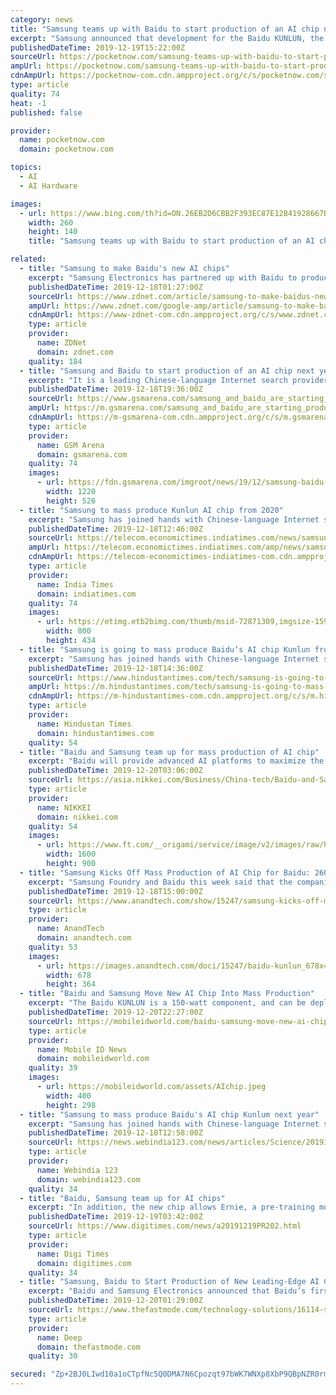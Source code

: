 ```yaml
---
category: news
title: "Samsung teams up with Baidu to start production of an AI chip next year"
excerpt: "Samsung announced that development for the Baidu KUNLUN, the search engine giant’s first cloud-to-edge AI accelerator, has been finalized. Designed based on Samsung’s 14nm process and I-Cube TM package technology, the chip will enter mass production early next year. Baidu KUNLUN is a very challenging project since it requires not only a ..."
publishedDateTime: 2019-12-19T15:22:00Z
sourceUrl: https://pocketnow.com/samsung-teams-up-with-baidu-to-start-production-of-an-ai-chip-next-year
ampUrl: https://pocketnow.com/samsung-teams-up-with-baidu-to-start-production-of-an-ai-chip-next-year/amp
cdnAmpUrl: https://pocketnow-com.cdn.ampproject.org/c/s/pocketnow.com/samsung-teams-up-with-baidu-to-start-production-of-an-ai-chip-next-year/amp
type: article
quality: 74
heat: -1
published: false

provider:
  name: pocketnow.com
  domain: pocketnow.com

topics:
  - AI
  - AI Hardware

images:
  - url: https://www.bing.com/th?id=ON.26EB2D6CBB2F393EC87E12B41928667B
    width: 260
    height: 140
    title: "Samsung teams up with Baidu to start production of an AI chip next year"

related:
  - title: "Samsung to make Baidu's new AI chips"
    excerpt: "Samsung Electronics has partnered up with Baidu to produce its new cloud-to-edge artificial intelligence (AI) chip, Kunlun, with mass production slated for early next year, the companies announced. It is the first such partnership between the South Korean tech giant and Chinese search behemoth. Kunlun will be built on Baidu's own XPU neural ..."
    publishedDateTime: 2019-12-18T01:27:00Z
    sourceUrl: https://www.zdnet.com/article/samsung-to-make-baidus-new-ai-chips/
    ampUrl: https://www.zdnet.com/google-amp/article/samsung-to-make-baidus-new-ai-chips/
    cdnAmpUrl: https://www-zdnet-com.cdn.ampproject.org/c/s/www.zdnet.com/google-amp/article/samsung-to-make-baidus-new-ai-chips/
    type: article
    provider:
      name: ZDNet
      domain: zdnet.com
    quality: 184
  - title: "Samsung and Baidu to start production of an AI chip next year"
    excerpt: "It is a leading Chinese-language Internet search provider with massive cloud and server infrastructures and services. Baidu KUNLUN is the name of the company's new AI chip, built on its advanced XPU, a home-grown neural processor architecture for cloud, edge, and AI. Thanks to Samsung's 14nm process as well as I-Cube (Interposer-Cube ..."
    publishedDateTime: 2019-12-18T19:36:00Z
    sourceUrl: https://www.gsmarena.com/samsung_and_baidu_are_starting_production_of_a_cuttingedge_ai_chip_next_year-news-40640.php
    ampUrl: https://m.gsmarena.com/samsung_and_baidu_are_starting_production_of_a_cuttingedge_ai_chip_next_year-amp-40640.php
    cdnAmpUrl: https://m-gsmarena-com.cdn.ampproject.org/c/s/m.gsmarena.com/samsung_and_baidu_are_starting_production_of_a_cuttingedge_ai_chip_next_year-amp-40640.php
    type: article
    provider:
      name: GSM Arena
      domain: gsmarena.com
    quality: 74
    images:
      - url: https://fdn.gsmarena.com/imgroot/news/19/12/samsung-baidu-kutlin-server-ai-chip/-1220x526/gsmarena_001.jpg
        width: 1220
        height: 526
  - title: "Samsung to mass produce Kunlun AI chip from 2020"
    excerpt: "Samsung has joined hands with Chinese-language Internet search company Baidu to produce its new Cloud-to-edge artificial intelligence (AI) chipset -- Kunlun. The mass production of the chip is scheduled for early next year.IANS | December 18, 2019, 18:16 IST NEW DELHI: Samsung has joined hands with Chinese-language Internet search company Baidu ..."
    publishedDateTime: 2019-12-18T12:46:00Z
    sourceUrl: https://telecom.economictimes.indiatimes.com/news/samsung-to-mass-produce-kunlun-ai-chip-from-2020/72871309
    ampUrl: https://telecom.economictimes.indiatimes.com/amp/news/samsung-to-mass-produce-kunlun-ai-chip-from-2020/72871309
    cdnAmpUrl: https://telecom-economictimes-indiatimes-com.cdn.ampproject.org/c/s/telecom.economictimes.indiatimes.com/amp/news/samsung-to-mass-produce-kunlun-ai-chip-from-2020/72871309
    type: article
    provider:
      name: India Times
      domain: indiatimes.com
    quality: 74
    images:
      - url: https://etimg.etb2bimg.com/thumb/msid-72871309,imgsize-159673,width-800,height-434,overlay-ettelecom/samsung-to-mass-produce-kunlun-ai-chip-from-2020.jpg
        width: 800
        height: 434
  - title: "Samsung is going to mass produce Baidu’s AI chip Kunlun from next year"
    excerpt: "Samsung has joined hands with Chinese-language Internet search company Baidu to produce its new Cloud-to-edge artificial intelligence (AI) chipset -- Kunlun. The mass production of the chip is scheduled for early next year. It is pertinent to note that this is the first such collaboration between the South Korean tech giant and the Chinese ..."
    publishedDateTime: 2019-12-18T14:36:00Z
    sourceUrl: https://www.hindustantimes.com/tech/samsung-is-going-to-mass-produce-baidu-s-ai-chip-kunlun-from-next-year/story-pN6nEeFfSnaWklFoO1uYFK.html
    ampUrl: https://m.hindustantimes.com/tech/samsung-is-going-to-mass-produce-baidu-s-ai-chip-kunlun-from-next-year/story-pN6nEeFfSnaWklFoO1uYFK_amp.html
    cdnAmpUrl: https://m-hindustantimes-com.cdn.ampproject.org/c/s/m.hindustantimes.com/tech/samsung-is-going-to-mass-produce-baidu-s-ai-chip-kunlun-from-next-year/story-pN6nEeFfSnaWklFoO1uYFK_amp.html
    type: article
    provider:
      name: Hindustan Times
      domain: hindustantimes.com
    quality: 54
  - title: "Baidu and Samsung team up for mass production of AI chip"
    excerpt: "Baidu will provide advanced AI platforms to maximize the performance of AI, while Samsung will apply its foundry manufacturing technologies to high-performance computing chips, which are dedicated to edge computing as well as cloud computing, an area in which Baidu has been trying to catch up with its local rivals including Alibaba and Tencent."
    publishedDateTime: 2019-12-20T03:06:00Z
    sourceUrl: https://asia.nikkei.com/Business/China-tech/Baidu-and-Samsung-team-up-for-mass-production-of-AI-chip
    type: article
    provider:
      name: NIKKEI
      domain: nikkei.com
    quality: 54
    images:
      - url: https://www.ft.com/__origami/service/image/v2/images/raw/https%3A%2F%2Fs3-ap-northeast-1.amazonaws.com%2Fpsh-ex-ftnikkei-3937bb4%2Fimages%2F8%2F8%2F0%2F1%2F24031088-2-eng-GB%2FCropped-1576660829RTS2038J.jpg?source=nar-cms&width=1600&height=900&fit=cover&gravity=faces
        width: 1600
        height: 900
  - title: "Samsung Kicks Off Mass Production of AI Chip for Baidu: 260 TOPS at 150 W"
    excerpt: "Samsung Foundry and Baidu this week said that the companies were about to start mass production of an AI accelerator chip early in 2020. Baidu’s Kunlun chip is to be made using Samsung’s proven 14 nm process technology, and make use of the company’s Interposer-Cube 2.5D packaging structure. The Baidu Kunlun AI accelerator is based on the ..."
    publishedDateTime: 2019-12-18T15:00:00Z
    sourceUrl: https://www.anandtech.com/show/15247/samsung-kicks-off-mass-production-of-ai-chip-for-baidu-260-tops-at-150-w
    type: article
    provider:
      name: AnandTech
      domain: anandtech.com
    quality: 53
    images:
      - url: https://images.anandtech.com/doci/15247/baidu-kunlun_678x452.jpg
        width: 678
        height: 364
  - title: "Baidu and Samsung Move New AI Chip Into Mass Production"
    excerpt: "The Baidu KUNLUN is a 150-watt component, and can be deployed for a wide range of AI ... However, the tech can just as easily be used for speech recognition, image processing, or self-driving vehicles. “We’re expanding our business beyond mobile to datacenter applications by developing and mass-producing AI chips,” said Samsung Foundry ..."
    publishedDateTime: 2019-12-20T22:27:00Z
    sourceUrl: https://mobileidworld.com/baidu-samsung-move-new-ai-chip-into-mass-production-122005/
    type: article
    provider:
      name: Mobile ID News
      domain: mobileidworld.com
    quality: 39
    images:
      - url: https://mobileidworld.com/assets/AIchip.jpeg
        width: 400
        height: 298
  - title: "Samsung to mass produce Baidu's AI chip Kunlum next year"
    excerpt: "Samsung has joined hands with Chinese-language Internet search company Baidu to produce its new Cloud-to-edge artificial intelligence (AI) chipset -- Kunlun. The mass production of the chip is ..."
    publishedDateTime: 2019-12-18T12:58:00Z
    sourceUrl: https://news.webindia123.com/news/articles/Science/20191218/3475847.html
    type: article
    provider:
      name: Webindia 123
      domain: webindia123.com
    quality: 34
  - title: "Baidu, Samsung team up for AI chips"
    excerpt: "In addition, the new chip allows Ernie, a pre-training model for natural language processing, to infer three times faster than the conventional GPU/FPGA-accelerating model. Leveraging the chip's limit-pushing computing power and power efficiency, Baidu can effectively support a wide variety of functions including large-scale AI workloads ..."
    publishedDateTime: 2019-12-19T03:42:00Z
    sourceUrl: https://www.digitimes.com/news/a20191219PR202.html
    type: article
    provider:
      name: Digi Times
      domain: digitimes.com
    quality: 34
  - title: "Samsung, Baidu to Start Production of New Leading-Edge AI Chip Early Next Year"
    excerpt: "Baidu and Samsung Electronics announced that Baidu’s first cloud-to-edge AI accelerator, Baidu KUNLUN, has completed its development and will be mass-produced early next year. Baidu KUNLUN chip is built on the company’s advanced XPU, a home-grown neural processor architecture for cloud, edge, and AI, as well as Samsung’s 14-nanometer (nm ..."
    publishedDateTime: 2019-12-20T01:29:00Z
    sourceUrl: https://www.thefastmode.com/technology-solutions/16114-samsung-baidu-to-start-production-of-new-leading-edge-ai-chip-early-next-year
    type: article
    provider:
      name: Deep
      domain: thefastmode.com
    quality: 30

secured: "Zp+2BJ0LIwd10a1oCTpfNc5Q0DMA7N6Cpozqt97bWK7WNXp8XbP9QBpNZR0rmWuFRrLalUdBurdN4kVJAnk0gR8YHcgnHWbGd5/Et8Tlh0jeJ+LDizhU0f9cy4cNRsVv/9Sp+KCxNHy/dwxrA/DKkHKQzLpJF3Gyv/ITQNzCzXMnZTfKCvpAvHMHWbv+KANVg2Z/GWAXO3rg2Oi1Cxhtm7rpnJ1c07gAFNNwGdk/E5w62xy2l0PCJ75eNuNk7vlU6OB8Hq53uqtk9pyVeBN0Sg==;aCabTvXUQdx5SFqeq7NtEQ=="
---
```


